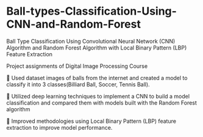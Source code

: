 # Ball-types-Classification-Using-CNN-and-Random-Forest
Ball Type Classification Using Convolutional Neural Network (CNN) Algorithm and Random Forest Algorithm with Local Binary Pattern (LBP) Feature Extraction

Project assignments of Digital Image Processing Course

📌 Used dataset images of balls from the internet and created a model to classify it into 3 classes(Billiard Ball, Soccer, Tennis Ball). 

📌 Utilized deep learning techniques to implement a CNN to build a model classification and compared them with models built with the Random Forest algorithm 

📌 Improved methodologies using Local Binary Pattern (LBP) feature extraction to improve model performance.

